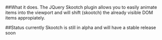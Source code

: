 ##What it does.
The JQuery Skootch plugin allows you to easily animate items into the viewport and will shift (skootch) the already visible DOM items appropiately.  

##Status
currently Skootch is still in alpha and will have a stable release soon

